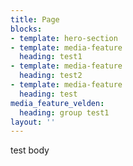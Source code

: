 ```yaml
---
title: Page
blocks:
- template: hero-section
- template: media-feature
  heading: test1
- template: media-feature
  heading: test2
- template: media-feature
  heading: test
media_feature_velden:
  heading: group test1
layout: ''
---
```

test body